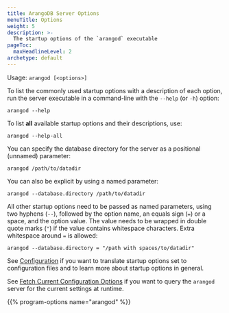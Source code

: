 ```yaml
---
title: ArangoDB Server Options
menuTitle: Options
weight: 5
description: >-
  The startup options of the `arangod` executable
pageToc:
  maxHeadlineLevel: 2
archetype: default
---
```

Usage: `arangod [<options>]`

To list the commonly used startup options with a description of each option, run
the server executable in a command-line with the `--help` (or `-h`) option:

```
arangod --help
```

To list **all** available startup options and their descriptions, use:

```
arangod --help-all
```

You can specify the database directory for the server as a positional (unnamed)
parameter:

```
arangod /path/to/datadir
```

You can also be explicit by using a named parameter:

```
arangod --database.directory /path/to/datadir
```

All other startup options need to be passed as named parameters, using two
hyphens (`--`), followed by the option name, an equals sign (`=`) or a space,
and the option value. The value needs to be wrapped in double quote marks (`"`)
if the value contains whitespace characters. Extra whitespace around `=` is
allowed:

```
arangod --database.directory = "/path with spaces/to/datadir"
```

See [Configuration](../../operations/administration/configuration.md)
if you want to translate startup options set  to configuration files
and to learn more about startup options in general.

See
[Fetch Current Configuration Options](../../operations/administration/configuration.md#fetch-current-configuration-options)
if you want to query the `arangod` server for the current settings at runtime.

{{% program-options name="arangod" %}}

